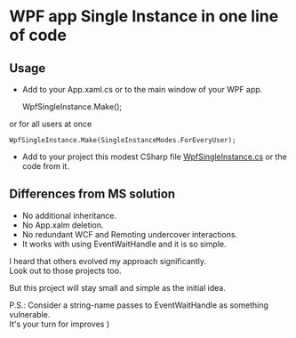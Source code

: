 # WPF app Single Instance in one line of code

## Usage

* Add to your App.xaml.cs or to the main window of your WPF app.

    WpfSingleInstance.Make();

or for all users at once

    WpfSingleInstance.Make(SingleInstanceModes.ForEveryUser);

* Add to your project this modest CSharp file [WpfSingleInstance.cs](https://github.com/it3xl/WPF-app-Single-Instance-in-one-line-of-code/blob/master/WpfSingleInstanceByEventWaitHandle/WpfSingleInstance.cs) or the code from it.

## Differences from MS solution

* No additional inheritance.
* No App.xalm deletion.
* No redundant WCF and Remoting undercover interactions.
* It works with using EventWaitHandle and it is so simple.

I heard that others evolved my approach significantly.<br/>
Look out to those projects too.

But this project will stay small and simple as the initial idea.<br/>

P.S.: Consider a string-name passes to EventWaitHandle as something vulnerable.<br/>
It's your turn for improves )
